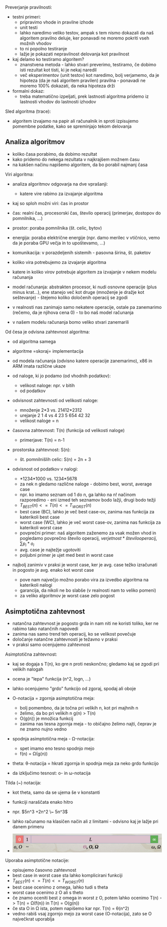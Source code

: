 Preverjanje pravilnosti:
- testni primeri:
	- pripravimo vhode in pravilne izhode
	- unit testi
	- lahko naredimo veliko testov, ampak s tem nismo dokazali da naš algoritem pravilno deluje, ker ponavadi ne moremo pokriti vseh možnih vhodov
	- to ni popolno testiranje
	- lažje je pokazati nepravilnost delovanja kot pravilnost
- kaj delamo ko testiramo algoritem?
	- znanstvena metoda - lahko stvari preverimo, testiramo, če dobimo isti rezultat kot tisti, ki je nekaj naredil
	- več eksperimentov (unit testov) kot naredimo, bolj verjamemo, da je hipoteza (da je naš algoritem pravilen) pravilna - ponavadi ne moremo 100% dokazati, da neka hipoteza drži
- formalni dokaz:
	- treba matematično izpeljati, prek lastnosti algoritma pridemo iz lastnosti vhodov do lastnosti izhodov

Sled algoritma (trace):
- algoritem izvajamo na papir ali računalnik in sproti izpisujemo pomembne podatke, kako se spreminjajo tekom delovanja

## Analiza algoritmov

- koliko časa porabimo, da dobimo rezultat
- kako pridemo do nekega rezultata v najkrajšem možnem času
- na kakšen načinu napišemo algoritem, da bo porabil najmanj časa

Viri algoritma:
- analiza algoritmov odgovarja na dve vprašanji:
	- katere vire rabimo za izvajanje algoritma
- kaj so sploh možni viri: čas in prostor
- čas: realni čas, procesorski čas, število operacij (primerjav, dostopov do pomnilnika, ...)
- prostor: poraba pomnilnika (št. celic, bytov)
- energija: poraba električne energije (npr. damo merilec v vtičnico, vemo da je poraba GPU večja in to upoštevamo, ...)
- komunikacija: v porazdeljenih sistemih - pasovna širina, št. paketov
- koliko vira potrebujemo za izvajanje algoritma

- katere in koliko virov potrebuje algoritem za izvajanje v nekem modelu računanja
- model računanja: abstrakten procesor, ki nudi osnovne operacije (plus minus krat...), ene stanejo več kot druge (množenje je dražje kot seštevanje) - štejemo koliko določenih operacij se zgodi
- v realnosti nas zanimajo samo nekatere operacije, ostale pa zanemarimo (rečemo, da je njihova cena 0) - to bo naš model računanja
- v našem modelu računanja bomo veliko stvari zanemarili

Od česa je odvisna zahtevnost algoritma:
- od algoritma samega
- algoritme =skoraj= implementacija
- od modela računanja (odvisno katere operacije zanemarimo), x86 in ARM imata različne ukaze
- od naloge, ki jo podamo (od vhodnih podatkov):
	- velikost naloge: npr. v bitih
	- od podatkov
- odvisnost zahtevnosti od velikosti naloge:
	- množenje 2\*3 vs. 21412\*2312
	- urejanje 2 1 4 vs 4 23 5 654  42 32
	- velikost naloge = n
- časovna zahtevnost: T(n) (funkcija od velikosti naloge)
	- primerjave: T(n) = n-1
- prostorska zahtevnost: S(n):
	- št. pomnilnišlih celic: S(n) = 2n + 3
- odvisnost od podatkov v nalogi:
	- \*1234\*1000 vs. 1234\*5678
	- za nek n gledamo različne naloge - dobimo best, worst, average case
	- npr. ko imamo seznam od 1 do n, ga lahko na n! načinom razporedimo - eni izmed teh seznamov bodo lažji, drugi bodo težji
	- $T_{BEST}(n) <= T(n) <= T_{WORST}(n)$
	- best case (BC), lahko je več best case-ov, zanima nas funkcija za katerikoli best case
	- worst case (WC), lahko je več worst case-ov, zanima nas funkcija za katerikoli worst case
	- povprečni primer: naš algoritem zaženemo za vsak možen vhod in pogledamo povprečno število operacij, $verjetnost * število operacij$, $\sum p_i * o_i$ 
	- avg. case je najtežje ugotoviti
	- poljubni primer je ujet med best in worst case

- najbolj zanimiv v praksi je worst case, ker je avg. case težko izračunati in pogosto je avg. enako kot worst case
	- pove nam največjo možno porabo vira za izvedbo algoritma na katerikoli nalogi
	- garancija, da nikoli ne bo slabše (v realnosti nam to veliko pomeni)
	- za veliko algoritmov je worst case zelo pogost
## Asimptotična zahtevnost

- natančna zahtevnost je pogosto grda in nam niti ne koristi toliko, ker ne rabimo tako natančnih napovedi
- zanima nas samo trend teh operacij, ko se velikost povečuje
- določanje natančne zahtevnosti je težavno v praksi
- v praksi samo ocenjujemo zahtevnost

Asimptotična zahtevnost:
- kaj se dogaja s T(n), ko gre n proti neskončno; gledamo kaj se zgodi pri velikih nalogah
- ocena je "lepa" funkcija (n^2, logn, ...)

- lahko ocenjujemo "grdo" funkcijo od zgoraj, spodaj ali oboje

- O-notacija = zgornja asimptotična meja:
	- bolj pomembno, da je točna pri velikih n, kot pri majhnih n
	- želimo, da bo pri velikih n g(n) > T(n)
	- O(g(n)) je množica funkcij
	- zanima nas tesna zgornja meja - to običajno želimo najti, čeprav je ne znamo nujno vedno

- spodnja asimptotična meja - Ω-notacija:
	- spet imamo eno tesno spodnjo mejo
	- f(n) = Ω(g(n))
- theta: θ-notacija = hkrati zgornja in spodnja meja za neko grdo funkcijo

- da izključimo tesnost: o- in ω-notacija

Tilda (~) notacija:
- kot theta, samo da se ujema še v konstanti
- funkciji naraščata enako hitro
- npr. $5n^3 +2n^2 \~ 5n^3$

- lahko računamo na klasičen način ali z limitami - odvisno kaj je lažje pri danem primeru
- ![400](../../Images2/Pasted%20image%2020241015130510.png)

Uporaba asimptotične notacije:
- opisujemo časovno zahtevnost
- best case in worst case sta lahko komplicirani funkciji
- $T_{BEST}(n) <= T(n) <= T_{WORST}(n)$
- best case ocenimo z omega, lahko tudi s theta
- worst case ocenimo z O ali s theto
- če znamo oceniti best z omega in worst z O, potem lahko ocenimo T(n) -> T(n) = Ω(f(n)) in T(n) = O(g(n))
- če sta O in Ω ista, potem napišemo kar npr. T(n) = θ(n^2)
- vedno rabiš vsaj zgornjo mejo za worst case (O-notacija), zato se O največkrat uporablja
